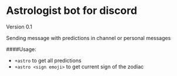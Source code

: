 # Astrologist bot for discord

Version 0.1

Sending message with predictions in channel or personal messages

####Usage: 

- `+astro` to get all predictions
- `+astro <sign emoji>` to get current sign of the zodiac
